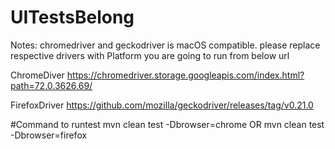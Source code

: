 # UITestsBelong

Notes:
chromedriver and geckodriver is macOS compatible.
please replace respective drivers with Platform you are going to run from below url

ChromeDiver
https://chromedriver.storage.googleapis.com/index.html?path=72.0.3626.69/

FirefoxDriver
https://github.com/mozilla/geckodriver/releases/tag/v0.21.0

#Command to runtest
mvn clean test -Dbrowser=chrome
OR
mvn clean test -Dbrowser=firefox
